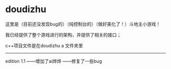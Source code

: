 # doudizhu
这里是（目前还没发现bug的）（纯控制台的）（做好美化了！）斗地主小游戏！

我已经提供了整个游戏进行的架构，并提供了相关的接口；

c++项目文件是在doudizhu a 文件夹里



----------------------------------------------------------------------------------------------------------
edition 1.1
——增加了ai烨烨
——修复了一些bug



